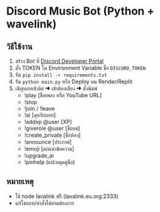 # Discord Music Bot (Python + wavelink)

## วิธีใช้งาน

1. สร้าง Bot ที่ [Discord Developer Portal](https://discord.com/developers/applications)
2. ตั้ง TOKEN ใน Environment Variable ชื่อ `DISCORD_TOKEN`
3. รัน `pip install -r requirements.txt`
4. รัน `python main.py` หรือ Deploy บน Render/Replit
5. เชิญบอทเข้าดิส ➜ เข้าห้องเสียง ➜ สั่งพิมพ์
   - !play [ชื่อเพลง หรือ YouTube URL]
   - !stop
   - !join / !leave
   - !ai [คุยกับบอท]
   - !addxp @user [XP]
   - !giverole @user [ชื่อยศ]
   - !create_private [ชื่อห้อง]
   - !announce [ประกาศ]
   - !emoji [ตกแต่งข้อความ]
   - !upgrade_ai
   - !pinhelp (แปะหมุดคู่มือ)

## หมายเหตุ

- ใช้ node lavalink ฟรี (lavalink.eu.org:2333)
- แก้ไขบอท/คำสั่งได้ตามต้องการ